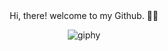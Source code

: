 <div align="center">
  Hi, there! welcome to my Github. 👋😄

![giphy](https://user-images.githubusercontent.com/87082855/146528178-f12911c6-2ad3-424f-a242-2e8c939540f8.gif)
</div>
